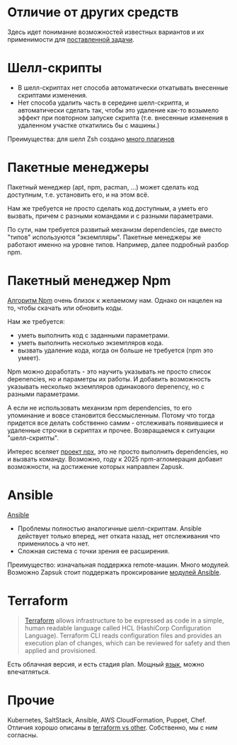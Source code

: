 Отличие от других средств
=========================
Здесь идет понимание возможностей известных вариантов и их применимости для [поставленной задачи](1-task.md).

# Шелл-скрипты
* В шелл-скриптах нет способа автоматически откатывать внесенные скриптами изменения.
* Нет способа удалить часть в середине шелл-скрипта, и автоматически сделать так,
чтобы это удаление как-то возымело эффект при повторном запуске скрипта
(т.е. внесенные изменения в удаленном участке откатились бы с машины.)

Преимущества: для шелл Zsh создано [много плагинов](https://github.com/ohmyzsh/ohmyzsh/wiki/Plugins)

# Пакетные менеджеры
Пакетный менеджер (apt, npm, pacman, ...) может сделать код доступным, т.е. установить его, и на этом всё.

Нам же требуется не просто сделать код доступным, а уметь его вызвать, причем с разными командами и с разными параметрами.

По сути, нам требуется развитый механизм dependencies, где вместо "типов" используются "экземпляры".
Пакетные менеджеры же работают именно на уровне типов. Например, далее подробный разбор npm.

# Пакетный менеджер Npm

[Алгоритм Npm](https://docs.npmjs.com/cli/install#algorithm) очень близок к желаемому нам.
Однако он нацелен на то, чтобы скачать или обновить коды.

Нам же требуется:
- уметь выполнить код с заданными параметрами.
- уметь выполнить несколько экземпляров кода.
- вызвать удаление кода, когда он больше не требуется (npm это умеет).

Npm можно доработать - это научить указывать не просто список depenencies, 
но и параметры их работы. И добавить возможность указывать несколько экземпляров 
одинакового depenency, но с разными параметрами.

А если не использовать механизм npm dependencies, то его упоминание и вовсе становится бессмысленным. 
Потому что тогда придется все делать собственно самим - отслеживать появившиеся и удаленные
строчки в скриптах и прочее. Возвращаемся к ситуации "шелл-скрипты".

Интерес вселяет [проект npx](https://medium.com/devschacht/introducing-npx-an-npm-package-runner-a72a658cd9e6), 
это не просто выполнить dependencies, но и вызвать команду. Возможно, году к 2025 npm-агломерация добавит возможности,
на достижение которых направлен Zapusk.

# Ansible
[Ansible](https://ru.wikipedia.org/wiki/Ansible)
* Проблемы полностью аналогичные шелл-скриптам. Ansible действует только вперед, нет отката назад,
нет отслеживания что применилось а что нет.
* Сложная система с точки зрения ее расширения.

Преимущество: изначальная поддержка remote-машин. Много модулей. Возможно Zapsuk стоит поддержать проксирование
[модулей Ansible](https://docs.ansible.com/ansible/latest/modules/modules_by_category.html).

# Terraform
> [Terraform](https://www.terraform.io/) allows infrastructure to be expressed as code in a simple, 
> human readable language called HCL (HashiCorp Configuration Language). Terraform CLI reads configuration files 
> and provides an execution plan of changes, which can be reviewed for safety and then applied and provisioned.

Есть облачная версия, и есть стадия plan. Мощный [язык](https://www.terraform.io/docs/configuration/index.html), можно впечатляться.

# Прочие
Kubernetes, SaltStack, Ansible, AWS CloudFormation, Puppet, Chef.
Отличия хорошо описаны в [terraform vs other](https://www.terraform.io/intro/vs/chef-puppet.html).
Собственно, мы с ним согласны.
